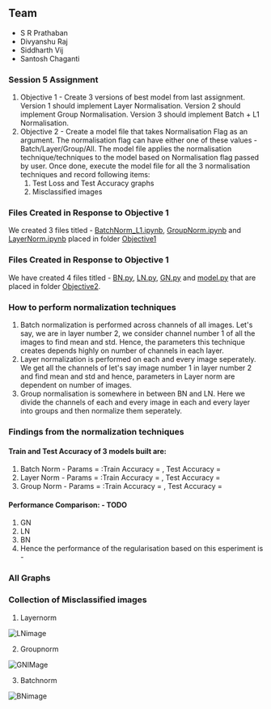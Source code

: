 ## Team ##

* S R Prathaban
* Divyanshu Raj
* Siddharth Vij
* Santosh Chaganti

### Session 5 Assignment ###
1. Objective 1 - Create 3 versions of best model from last assignment. Version 1 should implement Layer Normalisation. Version 2 should implement Group Normalisation. Version 3 should implement Batch + L1 Normalisation.
2. Objective 2 - Create a model file that takes Normalisation Flag as an argument. The normalisation flag can have either one of these values - Batch/Layer/Group/All. The model file 
applies the normalisation technique/techniques to the model based on Normalisation flag passed by user. Once done, execute the model file for all the 3 normalisation techniques 
and record following items:
    1. Test Loss and Test Accuracy graphs
    2. Misclassified images

### Files Created in Response to Objective 1
We created 3 files titled - [BatchNorm_L1.ipynb](https://github.com/siddharthvij10/EVA6/blob/dev_unpublished/Session6/Objective1/BatchNorm_L1.ipynb), [GroupNorm.ipynb](https://github.com/siddharthvij10/EVA6/blob/dev_unpublished/Session6/Objective1/GroupNorm.ipynb) and [LayerNorm.ipynb](https://github.com/siddharthvij10/EVA6/blob/dev_unpublished/Session6/Objective1/LayerNorm.ipynb) placed in folder [Objective1](https://github.com/siddharthvij10/EVA6/tree/dev_unpublished/Session6/Objective1)

### Files Created in Response to Objective 1
We have created 4 files titled - [BN.py](https://github.com/siddharthvij10/EVA6/blob/dev_unpublished/Session6/Objective2/BN.py), [LN.py](https://github.com/siddharthvij10/EVA6/blob/dev_unpublished/Session6/Objective2/LN.py), [GN.py](https://github.com/siddharthvij10/EVA6/blob/dev_unpublished/Session6/Objective2/GN.py) and [model.py](https://github.com/siddharthvij10/EVA6/blob/dev_unpublished/Session6/Objective2/Model.ipynb) that are placed in folder [Objective2](https://github.com/siddharthvij10/EVA6/tree/dev_unpublished/Session6/Objective2).

### How to perform normalization techniques
1. Batch normalization is performed across channels of all images. Let's say, we are in layer number 2, we consider channel number 1 of all the images to find mean and std. Hence, the parameters this technique creates depends highly on number of channels in each layer.
2. Layer normalization is performed on each and every image seperately. We get all the channels of let's say image number 1 in layer number 2  and find mean and std and hence, parameters in Layer norm are dependent on number of images.
3. Group normalisation is somewhere in between BN and LN. Here we divide the channels of each and every image in each and every layer into groups and then normalize them seperately. 

### Findings from the normalization techniques

#### Train and Test Accuracy of 3 models built are:
1. Batch Norm - Params =  :Train Accuracy =  , Test Accuracy = 
2. Layer Norm - Params =  :Train Accuracy = , Test Accuracy = 
3. Group Norm - Params =  :Train Accuracy =  , Test Accuracy =

#### Performance Comparison: - TODO
1. GN
2. LN
3. BN
4. Hence the performance of the regularisation based on this esperiment is - 

### All Graphs

### Collection of Misclassified images
1. Layernorm

![LNimage](https://user-images.githubusercontent.com/17743850/121756775-e7a6af80-cb38-11eb-9a84-fa6fb01db8c0.PNG)

2. Groupnorm

![GNIMage](https://user-images.githubusercontent.com/17743850/121756803-fee59d00-cb38-11eb-9f28-ef448008cb72.PNG)

3. Batchnorm

![BNimage](https://user-images.githubusercontent.com/17743850/121756815-09a03200-cb39-11eb-8974-e4e0dbd88fb3.PNG)





